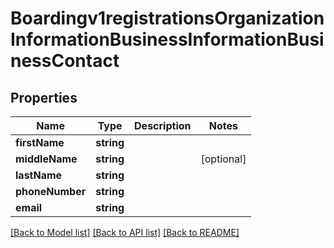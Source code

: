 # Boardingv1registrationsOrganizationInformationBusinessInformationBusinessContact

## Properties
Name | Type | Description | Notes
------------ | ------------- | ------------- | -------------
**firstName** | **string** |  | 
**middleName** | **string** |  | [optional] 
**lastName** | **string** |  | 
**phoneNumber** | **string** |  | 
**email** | **string** |  | 

[[Back to Model list]](../README.md#documentation-for-models) [[Back to API list]](../README.md#documentation-for-api-endpoints) [[Back to README]](../README.md)



